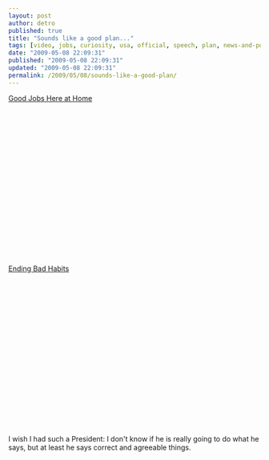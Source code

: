 ```yaml
---
layout: post
author: detro
published: true
title: "Sounds like a good plan..."
tags: [video, jobs, curiosity, usa, official, speech, plan, news-and-politics, president, economy, obama]
date: "2009-05-08 22:09:31"
published: "2009-05-08 22:09:31"
updated: "2009-05-08 22:09:31"
permalink: /2009/05/08/sounds-like-a-good-plan/
---
```


<a href="http://www.whitehouse.gov/blog/09/05/04/Good-Jobs-Here-at-Home/">Good Jobs Here at Home</a>
<div align="center">
<object width="480" height="295"><param name="movie" value="http://www.youtube.com/v/wsc-npUcuC8&hl=en&fs=1&hd=1"></param><param name="allowFullScreen" value="true"></param><param name="allowscriptaccess" value="always"></param><embed src="http://www.youtube.com/v/wsc-npUcuC8&hl=en&fs=1&hd=1" type="application/x-shockwave-flash" allowscriptaccess="always" allowfullscreen="true" width="480" height="295"></embed></object>
</div>

<a href="http://www.whitehouse.gov/blog/Ending-Bad-Habits/">Ending Bad Habits</a>
<div align="center">
<object width="480" height="295"><param name="movie" value="http://www.youtube.com/v/Vk7x5_uGj_s&hl=en&fs=1&hd=1"></param><param name="allowFullScreen" value="true"></param><param name="allowscriptaccess" value="always"></param><embed src="http://www.youtube.com/v/Vk7x5_uGj_s&hl=en&fs=1&hd=1" type="application/x-shockwave-flash" allowscriptaccess="always" allowfullscreen="true" width="480" height="295"></embed></object>
</div>

I wish I had such a President: I don't know if he is really going to do what he says, but at least he says correct and agreeable things.
